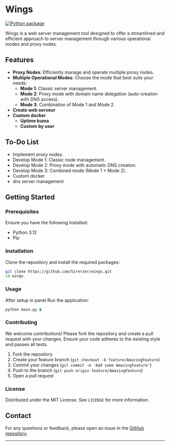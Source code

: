 
# Wings

[![Python package](https://github.com/Sirerzer/wings/actions/workflows/python-app.yml/badge.svg?branch=main)](https://github.com/Sirerzer/wings/actions/workflows/python-app.yml)

Wings is a web server management tool designed to offer a streamlined and efficient approach to server management through various operational modes and proxy nodes.

## Features

- **Proxy Nodes**: Efficiently manage and operate multiple proxy nodes.
- **Multiple Operational Modes**: Choose the mode that best suits your needs:
  - **Mode 1**: Classic server management.
  - **Mode 2**: Proxy mode with domain name delegation (auto-creation with DNS access).
  - **Mode 3**: Combination of Mode 1 and Mode 2.
- **Create web serveur**
- **Custom docker**
  - **Uptime kuma**
  - **Custom by user**
## To-Do List

- Implement proxy nodes.
- Develop Mode 1: Classic node management.
- Develop Mode 2: Proxy mode with automatic DNS creation.
- Develop Mode 3: Combined mode (Mode 1 + Mode 2).
- Custom docker
- dns server management
## Getting Started

### Prerequisites

Ensure you have the following installed:

- Python 3.12
- Pip

### Installation

Clone the repository and install the required packages:

```bash
git clone https://github.com/Sirerzer/wings.git
cd wings
```

### Usage

After setup in panel Run the application:

```bash
python main.py &
```


### Contributing

We welcome contributions! Please fork the repository and create a pull request with your changes. Ensure your code adheres to the existing style and passes all tests.

1. Fork the repository
2. Create your feature branch (`git checkout -b feature/AmazingFeature`)
3. Commit your changes (`git commit -m 'Add some AmazingFeature'`)
4. Push to the branch (`git push origin feature/AmazingFeature`)
5. Open a pull request

### License

Distributed under the MIT License. See `LICENSE` for more information.

## Contact

For any questions or feedback, please open an issue in the [GitHub repository](https://github.com/Sirerzer/wings/issues).

---

